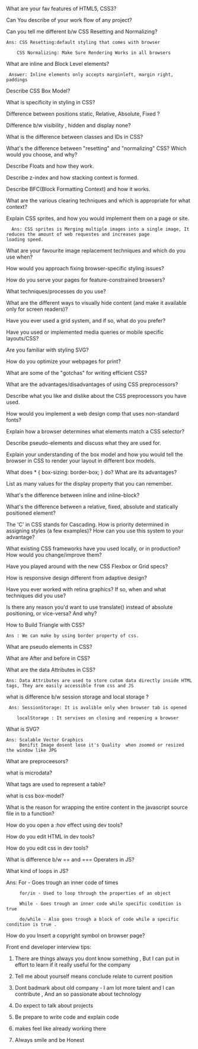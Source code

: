 What are your fav features of HTML5, CSS3?

Can You describe of your work flow of any project?

Can you tell me different b/w CSS Resetting and Normalizing?

    Ans: CSS Resetting:default styling that comes with browser

        CSS Normalizing: Make Sure Rendering Works in all browsers 


What are inline and Block Level elements?

     Answer: Inline elements only accepts marginleft, margin right, paddings
     
Describe CSS Box Model?

What is specificity in styling in CSS?

Difference between  positions static, Relative, Absolute, Fixed ?

Difference b/w visibility , hidden and display none?


What is the difference between classes and IDs in CSS?

What's the difference between "resetting" and "normalizing" CSS? Which would you choose, and why?

Describe Floats and how they work.

Describe z-index and how stacking context is formed.

Describe BFC(Block Formatting Context) and how it works.

What are the various clearing techniques and which is appropriate for what context?

Explain CSS sprites, and how you would implement them on a page or site.

      Ans: CSS sprites is Merging multiple images into a single image, It reduces the amount of web requestes and increases page                    loading speed.

What are your favourite image replacement techniques and which do you use when?

How would you approach fixing browser-specific styling issues?

How do you serve your pages for feature-constrained browsers?

What techniques/processes do you use?

What are the different ways to visually hide content (and make it available only for screen readers)?

Have you ever used a grid system, and if so, what do you prefer?

Have you used or implemented media queries or mobile specific layouts/CSS?

Are you familiar with styling SVG?

How do you optimize your webpages for print?

What are some of the "gotchas" for writing efficient CSS?

What are the advantages/disadvantages of using CSS preprocessors?

Describe what you like and dislike about the CSS preprocessors you have used.

How would you implement a web design comp that uses non-standard fonts?

Explain how a browser determines what elements match a CSS selector?

Describe pseudo-elements and discuss what they are used for.

Explain your understanding of the box model and how you would tell the browser in CSS to render your layout in different box models.

What does * { box-sizing: border-box; } do? What are its advantages?

List as many values for the display property that you can remember.

What's the difference between inline and inline-block?

What's the difference between a relative, fixed, absolute and statically positioned element?

The 'C' in CSS stands for Cascading. How is priority determined in assigning styles (a few examples)? How can you use this system to your advantage?

What existing CSS frameworks have you used locally, or in production? How would you change/improve them?

Have you played around with the new CSS Flexbox or Grid specs?

How is responsive design different from adaptive design?

Have you ever worked with retina graphics? If so, when and what techniques did you use?

Is there any reason you'd want to use translate() instead of absolute positioning, or vice-versa? And why?


How to Build Triangle with CSS?

    Ans : We can make by using border property of css.

What are pseudo elements in CSS?

What are After and before in CSS?

What are the data Attributes in CSS?
  
    Ans: Data Attributes are used to store cutom data directly inside HTML tags, They are easily accessible from css and JS


what is difference b/w session storage and local storage ?

     Ans: SessionStorage: It is avalible only when browser tab is opened 
       
        localStorage : It servives on closing and reopening a browser 


What is SVG?
   
    Ans: Scalable Vector Graphics 
         Benifit Image dosent lose it's Quality  when zoomed or resized the window like JPG


What are preproceesors?

what is microdata?

What tags are used to represent a table?

what is css box-model?


What is the reason for wrapping the entire content in the javascript source file in to a function?


How do you open a :hov effect using dev tools?

How do you edit HTML in dev tools?


How do you edit css in dev tools?

What is difference b/w == and === Operaters in JS?

What kind of loops in JS?
  
   Ans:  For - Goes trough an inner code of times
      
         for/in - Used to loop through the properties of an object

         While - Goes trough an inner code while specific condition is true 

         do/while - Also goes trough a block of code while a specific condition is true .

How do you Insert a copyright symbol on browser page?



Front end developer interview tips:

  1) There are things always you dont know something , But I can put in effort to learn if it really useful for the company 

  2) Tell me about yourself means conclude relate to current position

  3) Dont badmark about old company - I am lot more talent and I can contribute , And an so passionate about technology 

  4) Do expect to talk about projects 

  5) Be prepare to write code and explain code 

  6) makes feel like already working there

  7) Always smile and be Honest 

  







